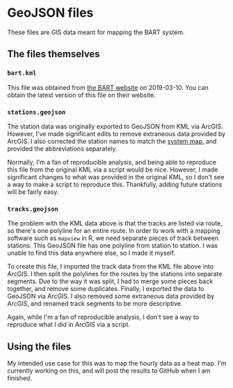 # GeoJSON files

These files are GIS data meant for mapping the BART system.

## The files themselves

### `bart.kml`

This file was obtained from [the BART website](https://www.bart.gov/schedules/developers/geo) on 2019-03-10.
You can obtain the latest version of this file on their website.

### `stations.geojson`

The station data was originally exported to GeoJSON from KML via ArcGIS.
However, I've made significant edits to remove extraneous data provided by ArcGIS.
I also corrected the station names to match the [system map](https://www.bart.gov/system-map), and provided the abbreviations separately.

Normally, I'm a fan of reproducible analysis, and being able to reproduce this file from the original KML via a script would be nice.
However, I made significant changes to what was provided in the original KML, so I don't see a way to make a script to reproduce this.
Thankfully, adding future stations will be fairly easy.

### `tracks.geojson`

The problem with the KML data above is that the tracks are listed via route, so there's one polyline for an entire route.
In order to work with a mapping software such as `mapview` in R, we need separate pieces of track between stations.
This GeoJSON file has one polyline from station to station.
I was unable to find this data anywhere else, so I made it myself.

To create this file, I imported the track data from the KML file above into ArcGIS.
I then split the polylines for the routes by the stations into separate segments.
Due to the way it was split, I had to merge some pieces back together, and remove some duplicates.
Finally, I exported the data to GeoJSON via ArcGIS.
I also removed some extraneous data provided by ArcGIS, and renamed track segments to be more descriptive.

Again, while I'm a fan of reproducible analysis, I don't see a way to reproduce what I did in ArcGIS via a script.

## Using the files

My intended use case for this was to map the hourly data as a heat map.
I'm currently working on this, and will post the results to GitHub when I am finished.
